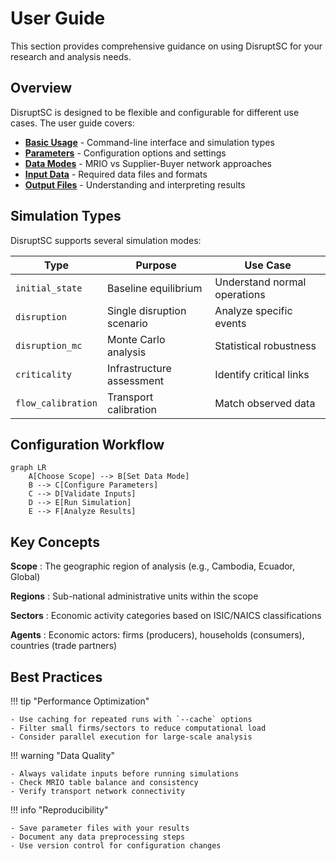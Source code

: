 # User Guide

This section provides comprehensive guidance on using DisruptSC for your research and analysis needs.

## Overview

DisruptSC is designed to be flexible and configurable for different use cases. The user guide covers:

- **[Basic Usage](basic-usage.md)** - Command-line interface and simulation types
- **[Parameters](parameters.md)** - Configuration options and settings
- **[Data Modes](data-modes.md)** - MRIO vs Supplier-Buyer network approaches
- **[Input Data](input-data.md)** - Required data files and formats
- **[Output Files](output-files.md)** - Understanding and interpreting results

## Simulation Types

DisruptSC supports several simulation modes:

| Type | Purpose | Use Case |
|------|---------|----------|
| `initial_state` | Baseline equilibrium | Understand normal operations |
| `disruption` | Single disruption scenario | Analyze specific events |
| `disruption_mc` | Monte Carlo analysis | Statistical robustness |
| `criticality` | Infrastructure assessment | Identify critical links |
| `flow_calibration` | Transport calibration | Match observed data |

## Configuration Workflow

```mermaid
graph LR
    A[Choose Scope] --> B[Set Data Mode]
    B --> C[Configure Parameters]
    C --> D[Validate Inputs]
    D --> E[Run Simulation]
    E --> F[Analyze Results]
```

## Key Concepts

**Scope**
:   The geographic region of analysis (e.g., Cambodia, Ecuador, Global)

**Regions**
:   Sub-national administrative units within the scope

**Sectors**
:   Economic activity categories based on ISIC/NAICS classifications

**Agents**
:   Economic actors: firms (producers), households (consumers), countries (trade partners)

## Best Practices

!!! tip "Performance Optimization"
    
    - Use caching for repeated runs with `--cache` options
    - Filter small firms/sectors to reduce computational load
    - Consider parallel execution for large-scale analysis

!!! warning "Data Quality"
    
    - Always validate inputs before running simulations
    - Check MRIO table balance and consistency
    - Verify transport network connectivity

!!! info "Reproducibility"
    
    - Save parameter files with your results
    - Document any data preprocessing steps
    - Use version control for configuration changes